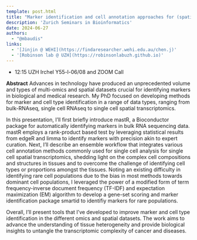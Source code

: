 ```yaml
---
template: post.html
title: "Marker identification and cell annotation approaches for (spatial) transcriptomic data to unravel tissue cellular heterogeneity<br/>Jinjin Chen (WEHI)"
description: 'Zurich Seminars in Bioinformatics'
date: 2024-06-27
authors:
  - "@mbaudis"
links:
  - '[Jinjin @ WEHI](https://findaresearcher.wehi.edu.au/chen.j)'
  - '[Robinson lab @ UZH](https://robinsonlabuzh.github.io)'
---
```


* 12:15 UZH Irchel Y55-l-06/08 and ZOOM Call

**Abstract** Advances in technology have produced an unprecedented volume and types of multi-omics and spatial datasets crucial for identifying markers in biological and medical research. My PhD focused on developing methods for marker and cell type identification in a range of data types, ranging from bulk-RNAseq, single cell RNAseq to single cell spatial transcriptomics. 

In this presentation, I’ll first briefly introduce mastR, a Bioconductor package for automatically identifying markers in bulk RNA sequencing data. mastR employs a rank-product based test by leveraging statistical results from edgeR and limma to identify markers with precision akin to expert curation. Next, I’ll describe an ensemble workflow that integrates various cell annotation methods <!--more-->commonly used for single cell analysis for single cell spatial transcriptomics, shedding light on the complex cell compositions and structures in tissues and to overcome the challenge of identifying cell types or proportions amongst the tissues. Noting an existing difficulty in identifying rare cell populations due to the bias in most methods towards dominant cell populations, I leveraged the power of a modified form of term frequency-inverse document frequency (TF-IDF) and expectation maximization (EM) algorithm to develop a gene-set scoring and marker identification package smartid to identifiy markers for rare populations. 

Overall, I’ll present tools that I’ve developed to improve marker and cell type identification in the different omics and spatial datasets. The work aims to advance the understanding of tissue heterogeneity and provide biological insights to untangle the transcriptomic complexity of cancer and diseases.